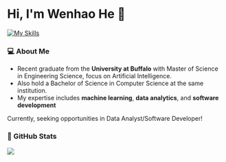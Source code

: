 # Hi, I'm Wenhao He :wave:
[![My Skills](https://skillicons.dev/icons?i=py,pytorch,tensorflow,sklearn,opencv,js,html,css,mysql,c)](https://skillicons.dev)

### :computer: About Me

- Recent graduate from the <strong>University at Buffalo</strong> with Master of Science in Engineering Science, focus on Artificial Intelligence.
- Also hold a Bachelor of Science in Computer Science at the same institution.
- My expertise includes <strong>machine learning</strong>, <strong>data analytics</strong>, and <strong>software development</strong>

Currently, seeking opportunities in Data Analyst/Software Developer!

### :book: GitHub Stats

<a href="https://github.com/JODGEW/github-readme-stats"><img align="center" src="https://github-readme-stats.vercel.app/api/top-langs/?username=hussaino03&langs_count=10&hide=jupyter%20notebook&theme=algolia&layout=compact" /></a>
